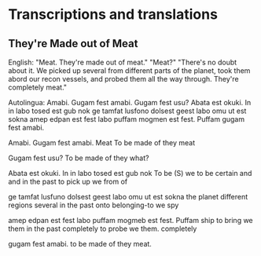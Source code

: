 # Transcriptions and translations

## They're Made out of Meat

English:
"Meat. They're made out of meat."
"Meat?"
"There's no doubt about it. We picked up several from different parts of the
planet, took them abord our recon vessels, and probed them all the way through.
They're completely meat."

Autolingua:
Amabi. Gugam fest amabi.
Gugam fest usu?
Abata est okuki. In in labo tosed est gub nok ge tamfat lusfono dolsest
geest labo omu ut est sokna amep edpan est fest labo puffam mogmen est fest.
Puffam gugam fest amabi.


Amabi. Gugam           fest amabi.
Meat   To be made of   they meat

Gugam         fest usu?
To be made of they what?

Abata     est okuki.        In  in  labo        tosed       est gub  nok
To be (S) we  to be certain and and in the past to pick up  we  from of 

ge  tamfat lusfuno   dolsest geest    labo         omu  ut           est sokna
the planet different regions several  in the past  onto belonging-to we  spy

amep edpan    est fest labo         puffam     mogmeb   est fest. Puffam
ship to bring we  them in the past  completely to probe we  them. completely

gugam          fest amabi.
to be made of  they meat.

